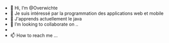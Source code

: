 - 👋 Hi, I’m @Overwichte
- 👀 Je suis intéressé par la programmation des applications web et mobile 
- 🌱 J'apprends actuellement le java
- 💞️ I’m looking to collaborate on ..
- 
- 📫 How to reach me ...

<!---
Overwichte/Overwichte is a ✨ special ✨ repository because its `README.md` (this file) appears on your GitHub profile.
You can click the Preview link to take a look at your changes.
--->
